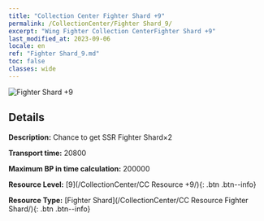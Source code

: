 ```yaml
---
title: "Collection Center Fighter Shard +9"
permalink: /CollectionCenter/Fighter Shard_9/
excerpt: "Wing Fighter Collection CenterFighter Shard +9"
last_modified_at: 2023-09-06
locale: en
ref: "Fighter Shard_9.md"
toc: false
classes: wide
---
```



![Fighter Shard +9](/images/cc/CC_Fighter_Shard_6.png)

## Details

  **Description:** Chance to get SSR Fighter Shard×2

  **Transport time:** 20800

  **Maximum BP in time calculation:** 200000

  **Resource Level:** [9](/CollectionCenter/CC Resource +9/){: .btn .btn--info}

  **Resource Type:** [Fighter Shard](/CollectionCenter/CC Resource Fighter Shard/){: .btn .btn--info}

